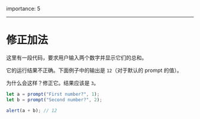 importance: 5

---

# 修正加法

这里有一段代码，要求用户输入两个数字并显示它们的总和。

它的运行结果不正确。下面例子中的输出是 `12`（对于默认的 prompt 的值）。

为什么会这样？修正它。结果应该是 `3`。

```js
let a = prompt("First number?", 1);
let b = prompt("Second number?", 2);

alert(a + b); // 12
```
